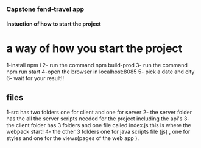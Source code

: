 ### Capstone fend-travel app

#### Instuction of how to start the project

# a way of how you start the project

1-install npm i
2- run the command npm build-prod
3- run the command npm run start
4-open the browser in localhost:8085
5- pick a date and city
6- wait for your result!!

## files

1-src has two folders one for client and one for server
2- the server folder has the all the server scripts needed for the project including the api's
3- the client folder has 3 folders and one file called index.js this is where the webpack start!
4- the other 3 folders one for java scripts file (js) , one for styles and one for the views(pages of the web app ).
